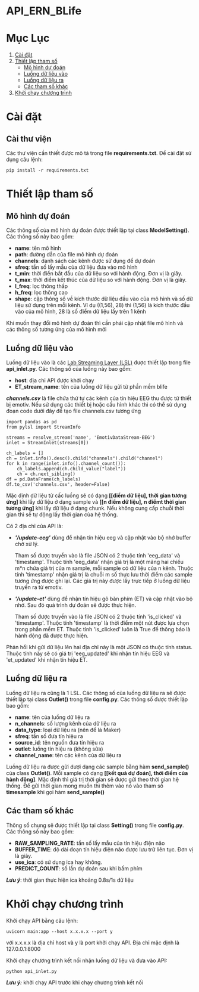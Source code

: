 # API_ERN_BLife

# Mục Lục
1. [Cài đặt](#setup)
2. [Thiết lập tham số](#thiết-lập-tham-số)
    - [Mô hình dự đoán](#mô-hình-dự-đoán)
    - [Luồng dữ liệu vào](#luồng-dữ-liệu-vào)
    - [Luồng dữ liệu ra](#luồng-dữ-liệu-ra)
    - [Các tham số khác](#các-tham-số-khác)
3. [Khởi chạy chương trình](#khởi-chạy-chương-trình)
# Cài đặt <a name = setup></a>
## Cài thư viện
Các thư viện cần thiết được mô tả trong file **requirements.txt**. Để cài đặt sử dụng câu lệnh:

    pip install -r requirements.txt

# Thiết lập tham số 
## Mô hình dự đoán 
Các thông số của mô hình dự đoán được thiết lập tại class **ModelSetting()**. Các thông số này bao gồm:

- **name**: tên mô hình  
- **path**: đường dẫn của file mô hình dự đoán
- **channels**: danh sách các kênh được sử dụng để dự đoán
- **sfreq**: tần số lấy mẫu của dữ liệu đưa vào mô hình
- **t_min**: thời điển bắt đầu của dữ liệu so với hành động. Đơn vị là giây.
- **t_max**: thời điểm kết thúc của dữ liệu so với hành động. Đơn vị là giây.
- **l_freq**: lọc thông thấp
- **h_freq**: lọc thông cao
- **shape**: cặp thông số về kích thước dữ liệu đầu vào của mô hình và số dữ liệu sử dụng trên mỗi kênh. Ví dụ ((1,56), 28) thì (1,56) là kích thước đầu vào của mô hình, 28 là số điểm dữ liệu lấy trên 1 kênh

Khi muốn thay đổi mô hình dự đoán thì cần phải cập nhật file mô hình và các thông số tương ứng của mô hình mới

## Luồng dữ liệu vào
Luồng dữ liệu vào là các [Lab Streaming Layer (LSL)](https://github.com/sccn/labstreaminglayer) được thiết lập trong file **api_inlet.py**. Các thông số của luồng này bao gồm:
- **host**: địa chỉ API được khởi chạy
- **ET_stream_name**: tên của luồng dữ liệu gửi từ phần mềm blife

***channels.csv*** là file chứa thứ tự các kênh của tín hiệu EEG thu được từ thiết bị emotiv. Nếu sử dụng các thiết bị hoặc cấu hình khác thì có thể sử dụng đoạn code dưới đây để tạo file channels.csv tương ứng

    import pandas as pd
    from pylsl import StreamInfo

    streams = resolve_stream('name', 'EmotivDataStream-EEG')
    inlet = StreamInlet(streams[0])

    ch_labels = []
    ch = inlet.info().desc().child("channels").child("channel")
    for k in range(inlet.info().channel_count()):
        ch_labels.append(ch.child_value("label"))
        ch = ch.next_sibling()
    df = pd.DataFrame(ch_labels)
    df.to_csv('channels.csv', header=False)

Mặc định dữ liệu từ cấc luồng sẽ có dạng **[[điểm dữ liệu], thời gian tương ứng]** khi lấy dữ liệu ở dạng sample và **[[n điểm dữ liệu], n điểmt thời gian tương ứng]** khi lấy dữ liệu ở dạng chunk. Nếu không cung cấp chuỗi thời gian thì sẽ tự động lấy thời gian của hệ thống.

Có 2 địa chỉ của API là:
- ***'/update-eeg'*** dùng để nhận tín hiệu eeg và cập nhật vào bộ nhớ buffer chờ xử lý. 

    Tham số được truyền vào là file JSON có 2 thuộc tính 'eeg_data' và 'timestamp'. Thuộc tính 'eeg_data' nhận giá trị là một mảng hai chiều m*n chứa giá trị của m sample, mỗi sample có dữ liệu của n kênh. Thuộc tính 'timestamp' nhận giá trị là chuỗi m số thực lưu thời điểm các sample tương ứng được ghi lại. Các giá trị này được lấy trực tiếp ở luồng dữ liệu truyền ra từ emotiv.


- ***'/update-et'*** dùng để nhận tín hiệu gõ bàn phím (ET) và cập nhật vào bộ nhớ. Sau đó quá trình dự đoán sẽ được thực hiện.

    
    Tham số được truyền vào là file JSON có 2 thuộc tính 'is_clicked' và 'timestamp'. Thuộc tính 'timestamp' là thời điểm một nút được lựa chọn trong phần mềm ET. Thuộc tính 'is_clicked' luôn là True để thông báo là hành động đã được thực hiện.

Phản hồi khi gửi dữ liệu lên hai địa chỉ này là một JSON có thuộc tính status. Thuộc tính này sẽ có giá trị 'eeg_updated' khi nhận tín hiệu EEG và 'et_updated' khi nhận tín hiệu ET.

## Luồng dữ liệu ra
Luồng dữ liệu ra cũng là 1 LSL. Các thông số của luồng dữ liệu ra sẽ được thiết lập tại class **Outlet()** trong file **config.py**. Các thông số được thiết lập bao gồm:
- **name**: tên của luồng dữ liệu ra
- **n_channels**: số lượng kênh của dữ liệu ra
- **data_type**: loại dữ liệu ra (nên để là Maker)
- **sfreq**: tần số đưa tín hiệu ra
- **source_id**: tên nguồn đưa tín hiệu ra
- **outlet**: luồng tín hiệu ra (không sửa)
- **channel_name**: tên các kênh của dữ liệu ra

Luồng dữ liệu ra được gửi dượi dạng các sample bằng hàm **send_sample()** của class **Outlet()**. Mỗi sample có dạng **[[kết quả dự đoán], thời điểm của hành động]**. Mặc định thì giá trị thời gian sẽ được gửi theo thời gian hệ thống. Để gửi thời gian mong muốn thì thêm vào nó vào tham số **timesample** khi gọi hàm **send_sample()**



## Các tham số khác
Thông số chung sẽ được thiết lập tại class **Setting()** trong file **config.py**. Các thông số này bao gồm:
- **RAW_SAMPLING_RATE**:  tần số lấy mẫu của tín hiệu điện não 
- **BUFFER_TIME**: độ dài đoạn tín hiệu điện não được lưu trữ liên tục. Đơn vị là giây.
- **use_ica**: có sử dụng ica hay không.
- **PREDICT_COUNT**: số lần dự đoán sau khi bấm phím

***Lưu ý***: thời gian thực hiện ica khoảng 0.8s/1s dữ liệu


# Khởi chạy chương trình

Khởi chạy API bằng câu lệnh:

    uvicorn main:app --host x.x.x.x --port y

với x.x.x.x là địa chỉ host và y là port khởi chạy API. Địa chỉ mặc định là 127.0.0.1:8000

Khởi chạy chương trình kết nối nhận luồng dữ liệu và đưa vào API:

    python api_inlet.py


***Lưu ý:*** khởi chạy API trước khi chạy chương trình kết nối





